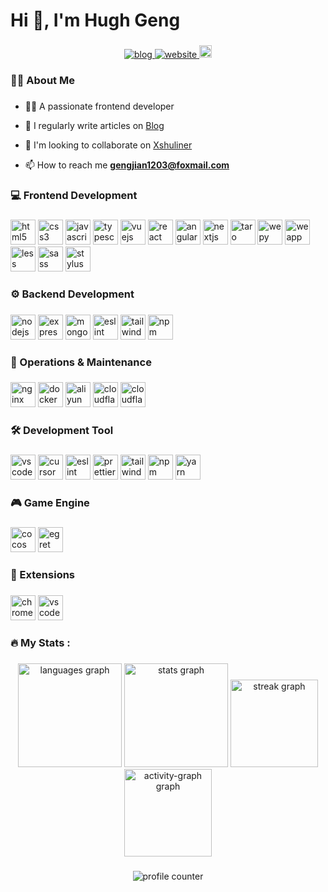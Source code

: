 <h1 align="left">Hi 👋, I'm Hugh Geng</h1>

###

<div align="center">
  <a href="https://www.orz2.online/projects/gengjian1203/" target="_blank">
    <img src="https://img.shields.io/badge/Blog-v2.0.0-blue.svg" alt="blog"  />
  </a>
  <a href="https://orz2.online/" target="_blank">
    <img src="https://img.shields.io/badge/Website-Xshuliner-green.svg" alt="website"  />
  </a>
  <a href="mailto:agjgj187076081@gmail.com" target="_blank">
    <img src="https://img.shields.io/static/v1?message=Gmail&logo=gmail&label=&color=D14836&logoColor=white&labelColor=&style=for-the-badge" height="20" alt="gmail"  />
  </a>
</div>

###

<h3 align="left">👩‍💻 About Me</h3>

###

- 👨‍💻 A passionate frontend developer

- 📝 I regularly write articles on [Blog](https://orz2.online/projects/gengjian1203/)

- 👯 I'm looking to collaborate on [Xshuliner](https://orz2.online/)

- 📫 How to reach me **gengjian1203@foxmail.com**

###

<h3 align="left">💻 Frontend Development</h3>

###

<div align="left">
  <img src="https://cdn.jsdelivr.net/gh/gengjian1203/devicon/icons/html5/html5-original-wordmark.svg" width="40" alt="html5" title="html5"  />
  <img src="https://cdn.jsdelivr.net/gh/gengjian1203/devicon/icons/css3/css3-original-wordmark.svg" width="40" alt="css3" title="css3"  />
  <img src="https://cdn.jsdelivr.net/gh/gengjian1203/devicon/icons/javascript/javascript-original.svg" width="40" alt="javascript" title="javascript"  />
  <img src="https://cdn.jsdelivr.net/gh/gengjian1203/devicon/icons/typescript/typescript-original.svg" width="40" alt="typescript" title="typescript"  />

  <img src="https://cdn.jsdelivr.net/gh/gengjian1203/devicon/icons/vuejs/vuejs-original-wordmark.svg" width="40" alt="vuejs" title="vuejs"  />
  <img src="https://cdn.jsdelivr.net/gh/gengjian1203/devicon/icons/react/react-original-wordmark.svg" width="40" alt="react" title="react"  />
  <img src="https://cdn.jsdelivr.net/gh/gengjian1203/devicon/icons/angular/angular-original.svg" width="40" alt="angular" title="angular"  />
  <img src="https://cdn.jsdelivr.net/gh/gengjian1203/devicon/icons/nextjs/nextjs-original-wordmark.svg" width="40" alt="nextjs" title="nextjs"  />
  <img src="https://cdn.jsdelivr.net/gh/gengjian1203/devicon/icons/taro/taro-original.svg" width="40" alt="taro" title="taro"  />
  <img src="https://cdn.jsdelivr.net/gh/gengjian1203/devicon/icons/wepy/wepy-original.svg" width="40" alt="wepy" title="wepy"  />
  <img src="https://cdn.jsdelivr.net/gh/gengjian1203/devicon/icons/weapp/weapp-original.svg" width="40" alt="weapp" title="weapp"  />

  <img src="https://cdn.jsdelivr.net/gh/gengjian1203/devicon/icons/less/less-plain-wordmark.svg" width="40" alt="less" title="less"  />
  <img src="https://cdn.jsdelivr.net/gh/gengjian1203/devicon/icons/sass/sass-original.svg" width="40" alt="sass" title="sass"  />
  <img src="https://cdn.jsdelivr.net/gh/gengjian1203/devicon/icons/stylus/stylus-original.svg" width="40" alt="stylus" title="stylus"  />
</div>

###

<h3 align="left">⚙️ Backend Development</h3>

###

<div align="left">
  <img src="https://cdn.jsdelivr.net/gh/gengjian1203/devicon/icons/nodejs/nodejs-original-wordmark.svg" width="40" alt="nodejs" title="nodejs" />
  <img src="https://cdn.jsdelivr.net/gh/gengjian1203/devicon/icons/express/express-original-wordmark.svg" width="40" alt="express" title="express" />
  <img src="https://cdn.jsdelivr.net/gh/gengjian1203/devicon/icons/mongodb/mongodb-original-wordmark.svg" width="40" alt="mongodb" title="mongodb"  />
  <img src="https://cdn.jsdelivr.net/gh/gengjian1203/devicon/icons/eslint/eslint-line-wordmark.svg" width="40" alt="eslint" title="eslint"  />
  <img src="https://cdn.jsdelivr.net/gh/gengjian1203/devicon/icons/tailwindcss/tailwindcss-original-wordmark.svg" width="40" alt="tailwindcss" title="tailwindcss"  />
  <img src="https://cdn.jsdelivr.net/gh/gengjian1203/devicon/icons/npm/npm-original-wordmark.svg" width="40" alt="npm" title="npm"  />
</div>

###

<h3 align="left">🚀 Operations & Maintenance</h3>

###

<div align="left">
  <img src="https://cdn.jsdelivr.net/gh/gengjian1203/devicon/icons/nginx/nginx-original.svg" width="40" alt="nginx" title="nginx"  />
  <img src="https://cdn.jsdelivr.net/gh/gengjian1203/devicon/icons/docker/docker-original-wordmark.svg" width="40" alt="docker" title="docker"  />
  <img src="https://cdn.jsdelivr.net/gh/gengjian1203/devicon/icons/aliyun/aliyun-original.svg" width="40" alt="aliyun" title="aliyun"  />
  <img src="https://cdn.jsdelivr.net/gh/gengjian1203/devicon/icons/cloudflare/cloudflare-original-wordmark.svg" width="40" alt="cloudflare" title="cloudflare"  />
  <img src="https://cdn.jsdelivr.net/gh/gengjian1203/devicon/icons/cloudflareworkers/cloudflareworkers-original-wordmark.svg" width="40" alt="cloudflareworkers" title="cloudflareworkers"  />
</div>

###

<h3 align="left">🛠️ Development Tool</h3>

###

<div align="left">
  <img src="https://cdn.jsdelivr.net/gh/gengjian1203/devicon/icons/vscode/vscode-original.svg" width="40" alt="vscode" title="vscode"  />
  <img src="https://cdn.jsdelivr.net/gh/gengjian1203/devicon/icons/cursor/cursor-original.svg" width="40" alt="cursor" title="cursor"  />
  <img src="https://cdn.jsdelivr.net/gh/gengjian1203/devicon/icons/eslint/eslint-original.svg" width="40" alt="eslint" title="eslint"  />
  <img src="https://cdn.jsdelivr.net/gh/gengjian1203/devicon/icons/prettier/prettier-original.svg" width="40" alt="prettier" title="prettier"  />
  <img src="https://cdn.jsdelivr.net/gh/gengjian1203/devicon/icons/tailwindcss/tailwindcss-original.svg" width="40" alt="tailwindcss" title="tailwindcss"  />
  <img src="https://cdn.jsdelivr.net/gh/gengjian1203/devicon/icons/npm/npm-original-wordmark.svg" width="40" alt="npm" title="npm"  />
  <img src="https://cdn.jsdelivr.net/gh/gengjian1203/devicon/icons/yarn/yarn-original-wordmark.svg" width="40" alt="yarn" title="yarn"  />
</div>

###

<h3 align="left">🎮 Game Engine</h3>

###

<div align="left">
  <img src="https://cdn.jsdelivr.net/gh/gengjian1203/devicon/icons/cocos/cocos-original.svg" width="40" alt="cocos" title="cocos"  />
  <img src="https://cdn.jsdelivr.net/gh/gengjian1203/devicon/icons/egret/egret-original.svg" width="40" alt="egret" title="egret"  />
</div>

<h3 align="left">🧩 Extensions</h3>

###

<div align="left">
  <img src="https://cdn.jsdelivr.net/gh/gengjian1203/devicon/icons/chromeextensions/chromeextensions-original.svg" width="40" alt="chromeextensions" title="chromeextensions"  />
  <img src="https://cdn.jsdelivr.net/gh/gengjian1203/devicon/icons/vscodeextensions/vscodeextensions-original.svg" width="40" alt="vscodeextensions" title="vscodeextensions"  />
</div>

<h3 align="left">🔥 My Stats :</h3>

###

<div align="center">
  <img src="https://github-readme-stats.vercel.app/api/top-langs?username=gengjian1203&locale=en&hide_title=false&layout=compact&card_width=320&langs_count=5&theme=dracula&hide_border=false&order=2" height="166" alt="languages graph" />
  <img src="https://github-readme-stats.vercel.app/api?username=gengjian1203&hide_title=false&hide_rank=false&show_icons=true&include_all_commits=true&count_private=true&disable_animations=false&theme=dracula&locale=en&hide_border=false&order=1" height="166" alt="stats graph" />
  <img src="https://streak-stats.demolab.com?user=gengjian1203&locale=en&mode=daily&theme=dark&hide_border=false&border_radius=5&order=3" height="140" alt="streak graph" />
  <img src="https://github-readme-activity-graph.vercel.app/graph?username=gengjian1203&radius=16&theme=react&area=true&order=5" height="140" alt="activity-graph graph" />
</div>

###

<div align="center">
  <img src="https://profile-counter.glitch.me/gengjian1203/count.svg" alt="profile counter" />
</div>

###
